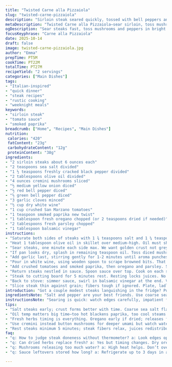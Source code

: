 ```yaml
---
title: "Twisted Carne alla Pizzaiola"
slug: "twisted-carne-pizzaiola"
description: "Sirloin steak seared quickly, tossed with bell peppers and mushrooms, simmered in a tangy tomato sauce. Deft mix of oregano and fresh parsley. White wine sharpness balanced with balsamic depth. Simple, rustic, bold. Two servings. Prep done fast. Cook with feel, not just time. Sear until just browned, veggies softened but still firm. Rest steak before slicing to keep juices locked. Substituted cremini mushrooms for earthier bite. Added smoked paprika for surprise warmth. Ditch dried oregano if fresh. Adjust bell peppers based on seasonality or heat preferences. A main for a busy weeknight, bread mandatory for sauce mopping. No overcooked sad steak here."
metaDescription: "Twisted Carne alla Pizzaiola—sear sirloin, toss mushrooms peppers in tangy tomato sauce with fresh herbs and smoky paprika. Quick flavors, bold bites, bread mandatory."
ogDescription: "Sear steaks fast, toss mushrooms and peppers in bright tomato sauce with smoked paprika and fresh herbs. Rustic Italian-inspired dinner ready in under 30 minutes."
focusKeyphrase: "Carne alla Pizzaiola"
date: 2025-10-14
draft: false
image: twisted-carne-pizzaiola.jpg
author: "Emma"
prepTime: PT5M
cookTime: PT22M
totalTime: PT27M
recipeYield: "2 servings"
categories: ["Main Dishes"]
tags:
- "Italian-inspired"
- "quick dinner"
- "steak recipes"
- "rustic cooking"
- "weeknight meals"
keywords:
- "sirloin steak"
- "tomato sauce"
- "smoked paprika"
breadcrumb: ["Home", "Recipes", "Main Dishes"]
nutrition: 
 calories: "420"
 fatContent: "23g"
 carbohydrateContent: "12g"
 proteinContent: "38g"
ingredients:
- "2 sirloin steaks about 6 ounces each"
- "2 teaspoons sea salt divided"
- "1 ½ teaspoons freshly cracked black pepper divided"
- "2 tablespoons olive oil divided"
- "4 ounces cremini mushrooms sliced"
- "½ medium yellow onion diced"
- "½ red bell pepper diced"
- "½ green bell pepper diced"
- "3 garlic cloves minced"
- "½ cup dry white wine"
- "1 cup crushed San Marzano tomatoes"
- "1 teaspoon smoked paprika new twist"
- "1 tablespoon fresh oregano chopped (or 2 teaspoons dried if needed)"
- "2 tablespoons fresh parsley chopped"
- "1 tablespoon balsamic vinegar"
instructions:
- "Saturate both sides of steaks with 1 ¾ teaspoons salt and 1 ¼ teaspoons pepper. Rest them while heating skillet."
- "Heat 1 tablespoon olive oil in skillet over medium-high. Oil must shimmer but not smoke—too hot burns good flavor."
- "Sear steaks, one minute each side max. We want golden crust not grey mush. Flip carefully. Remove steaks to warm plate; juices settling vital here."
- "If pan looks dry, splash in remaining teaspoon oil. Toss diced mushrooms, onion, and bell peppers. Saute 3-5 minutes. Watch for edges curling and onions turning translucent, texture still firm, not mushy."
- "Add garlic last, stirring gently for 1-2 minutes until aroma punches kitchen. Garlic browning kills bitter notes, watch closely."
- "Pour in white wine, using wooden spoon to scrape browned bits. That’s flavor gold."
- "Add crushed tomatoes and smoked paprika, then oregano and parsley. Stir, reduce heat to low. Sauce should bubble gently, not roar."
- "Return steaks nestled in sauce. Spoon sauce over top. Cook on each side 3 ½ minutes now. Timing loose; look for steak edges turning opaque and sauce thickening slightly."
- "Steak to cutting board for 5 minutes rest. Resting locks juices. No slicing yet."
- "Back to stove: simmer sauce, swirl in balsamic vinegar at the end. Vinegar adds punch and balance, splash more if acidity wants tuning."
- "Slice steak thin against grain; fibers tough if ignored. Plate, ladle hot sauce generously. Tear bread nearby to soak up everything."
introduction: "Got a couple modest steaks languishing in the fridge? Punch them up with this quick sear, bold sauce jazz. There’s an art making a 5 minute crust; too long and you get bitter burnt edges. Not long enough and steak’s pale and sad. Mushrooms swap into the mix for some earthiness you won’t find in the original. Smoked paprika kicks it up a notch without stealing the show. I used to dump dried herbs in and get one-note flatness—fresh leaves just shred right in and pop. Simmer sauce slow on low so it thickens just right, bubbles teasing caramel notes before plating. Resting that meat? Don’t skip it—loss of juice is steak tragedy. Grab crusty bread. Everyday fancy dinner awaits."
ingredientsNote: "Salt and pepper are your best friends. Use coarse sea salt if you can—flakes cling better to meat, better crust. Switched mushrooms here to cremini from button for more umami muscle. Smoked paprika sneaked in to add warmth and subtle smokiness without overpowering oregano-parsley combo. If fresh oregano unavailable, dry will do but toss in at start so it wakes up. Bell peppers could be swapped with poblano if you want smoky undertones or yellow for sweetness. Use olive oil light enough for searing; avoid extra-virgin if it smokes and ruins pan. The white wine deglazes but if dry wine missing, substitute with chicken broth + 1 tsp lemon juice—less acid but still lifts fond. Fresh parsley must be added last to keep that bright green pop."
instructionsNote: "Searing is quick: watch edges carefully, impatient flipping ruins crust. Fat renders out then tightens on contact; if you hear a high sizzle but the steak moves easily, you’re golden. Mushrooms and peppers should soften but hang on to bite—don’t steam in their own juice or you get limp, flavorless sludge. Adding garlic last prevents bitterness; it cooks fast and burning sulfur notes kill dishes. Deglaze immediately—this step frees up flavor stuck to pan. Simmer sauce gently; too hot makes tomatoes bitter and herbs dull. Return steaks into the sauce so they absorb moisture and flavor but don’t drown; tuck them in and cover with sauce for even low heat cooking. Resting your steak 5 minutes is the secret to moist juicy slices—pitfall beginners skip. Slide knife thin against grain; thick slices equal toughness. Final swirl of balsamic is the last pop—taste and tweak acidity before plating."
tips:
- "Salt steaks early; crust forms better with time. Coarse sea salt flakes stick differently—texture changes when rested. Sear 1 minute max each side. Listen for loud sizzle that's still steady, no smoking oil or burnt edges. Flip hard too soon—juices escape. Let crust set. Rest with cover loose to keep warmth but avoid steam."
- "Oil temp matters big time—too hot blackens paprika, too cool steams mushrooms and bell peppers. Watch mushrooms edges curling slightly, onions turn clear with bite. Garlic last, small burst of aroma before burnt bitterness sets. Deglaze quick with wine or broth+lemon if dry wine missing. Scrape pan bottom or sauce dulls, loses complexity."
- "Fresh herbs timing is everything. Oregano early if dried; releases flavors slowly. Parsley stir in just before plating; sharp green pop cuts cooked heaviness. Balsamic vinegar last splash—taste, then adjust acidity. Sauce bubbling gentle, no roar; too hot flattens tomatoes, herbs. Steaks back in low heat sauce absorbs without drowning or cooking to grey mush."
- "Use cremini instead button mushrooms for deeper umami but watch water content—stir often, avoid steaming. Bell peppers color and sweetness vary by season; poblano swaps add smoky counterpoint. Olive oil light enough to shimmer not smoke—extra virgin often smokes and ruins flavor. If pan too dry, small splash oil mid-cook keeps veggies happy without frying hard."
- "Rest steaks minimum 5 minutes; steak fibers relax, juices redistribute. Cut thin against grain or end stiffness. Sauce thickening during steak rest. Sauce not just flavor but texture vehicle. Ladle generous sauce to coat meat, bread essential for mopping up. Skip thick slices; chew toughness noticeable. Coarse salt on meat surface after cooking helps crunch contrast."
faq:
- "q: How to judge steak doneness without thermometer? a: Look edges opaque but still moist center. Touch test works; soft means rare, firmer moves medium+. Color bleeding slightly but no raw red. Timing 3 ½ min per side simmer works but feel and smell important here."
- "q: Can dried herbs replace fresh? a: Yes but timing changes. Dry oregano early in cooking to hydrate and wake up flavors. Fresh added late keeps bright notes; dry toss at simmer start or sauce flattens. Parsley strongly better fresh, late addition."
- "q: Mushrooms releasing too much water? a: High heat helps. Don’t overcrowd pan; mushrooms steam if jammed. Stir often, let edges brown slightly. Dry mushrooms on paper towel before slicing if very wet. Or use creminis for meatier bite, less water than buttons."
- "q: Sauce leftovers stored how long? a: Refrigerate up to 3 days in airtight. Reheat gently to avoid tomatoes turning bitter. Freeze okay but texture changes; fresh herbs lose brightness, add fresh when reheating."

---
```

